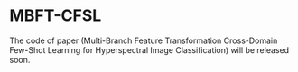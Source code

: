 # MBFT-CFSL
The code of paper (Multi-Branch Feature Transformation Cross-Domain Few-Shot Learning for Hyperspectral Image Classification) will be released soon.
